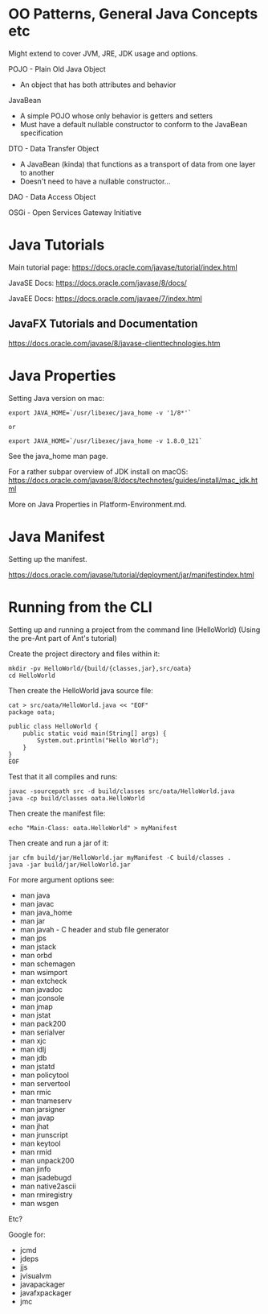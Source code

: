 # OO Patterns, General Java Concepts etc
Might extend to cover JVM, JRE, JDK usage and options.


POJO - Plain Old Java Object
* An object that has both attributes and behavior

JavaBean
* A simple POJO whose only behavior is getters and setters
* Must have a default nullable constructor to conform to the JavaBean specification

DTO - Data Transfer Object
* A JavaBean (kinda) that functions as a transport of data from one layer to another
* Doesn't need to have a nullable constructor...

DAO - Data Access Object

OSGi - Open Services Gateway Initiative

# Java Tutorials
Main tutorial page: https://docs.oracle.com/javase/tutorial/index.html

JavaSE Docs:
https://docs.oracle.com/javase/8/docs/

JavaEE Docs:
https://docs.oracle.com/javaee/7/index.html
## JavaFX Tutorials and Documentation
https://docs.oracle.com/javase/8/javase-clienttechnologies.htm

# Java Properties
Setting Java version on mac:
```
export JAVA_HOME=`/usr/libexec/java_home -v '1/8*'`

or

export JAVA_HOME=`/usr/libexec/java_home -v 1.8.0_121`
```
See the java_home man page.

For a rather subpar overview of JDK install on macOS: https://docs.oracle.com/javase/8/docs/technotes/guides/install/mac_jdk.html

More on Java Properties in Platform-Environment.md.

# Java Manifest
Setting up the manifest.

https://docs.oracle.com/javase/tutorial/deployment/jar/manifestindex.html

# Running from the CLI
Setting up and running a project from the command line (HelloWorld)
(Using the pre-Ant part of Ant's tutorial)

Create the project directory and files within it:

```
mkdir -pv HelloWorld/{build/{classes,jar},src/oata}
cd HelloWorld
```
Then create the HelloWorld java source file:
```
cat > src/oata/HelloWorld.java << "EOF"
package oata;

public class HelloWorld {
    public static void main(String[] args) {
        System.out.println("Hello World");
    }
}
EOF
```

Test that it all compiles and runs:
```
javac -sourcepath src -d build/classes src/oata/HelloWorld.java
java -cp build/classes oata.HelloWorld
```

Then create the manifest file:
```
echo "Main-Class: oata.HelloWorld" > myManifest
```

Then create and run a jar of it:
```
jar cfm build/jar/HelloWorld.jar myManifest -C build/classes .
java -jar build/jar/HelloWorld.jar
```

For more argument options see:
* man java
* man javac
* man java_home
* man jar
* man javah - C header and stub file generator
* man jps
* man jstack
* man orbd
* man schemagen
* man wsimport
* man extcheck
* man javadoc
* man jconsole
* man jmap
* man jstat
* man pack200
* man serialver
* man xjc
* man idlj
* man jdb
* man jstatd
* man policytool
* man servertool
* man rmic
* man tnameserv
* man jarsigner
* man javap
* man jhat
* man jrunscript
* man keytool
* man rmid
* man unpack200
* man jinfo
* man jsadebugd
* man native2ascii
* man rmiregistry
* man wsgen

Etc?

Google for:
* jcmd
* jdeps
* jjs
* jvisualvm
* javapackager
* javafxpackager
* jmc
